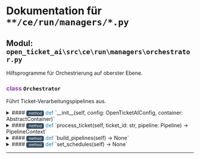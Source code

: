 # Dokumentation für `**/ce/run/managers/*.py`

## Modul: `open_ticket_ai\src\ce\run\managers\orchestrator.py`

Hilfsprogramme für Orchestrierung auf oberster Ebene.

### <span style='color: #8E44AD;'>class</span> `Orchestrator`

Führt Ticket-Verarbeitungspipelines aus.


<details>
<summary>#### <span style='font-size: 0.7em; background-color: #34495E; color: white; padding: 2px 6px; border-radius: 4px; vertical-align: middle;'>method</span> <span style='color: #2980B9;'>def</span> `__init__(self, config: OpenTicketAIConfig, container: AbstractContainer)`</summary>

Initialisiert den Orchestrator mit Konfiguration und DI-Container.

**Parameter:**

- **`config`** () - Konfigurationseinstellungen für den Orchestrator.
- **`container`** () - Dependency-Injection-Container, der Pipeline-Instanzen bereitstellt.

</details>


<details>
<summary>#### <span style='font-size: 0.7em; background-color: #34495E; color: white; padding: 2px 6px; border-radius: 4px; vertical-align: middle;'>method</span> <span style='color: #2980B9;'>def</span> `process_ticket(self, ticket_id: str, pipeline: Pipeline) -> PipelineContext`</summary>

Holt Daten und führt ``pipeline`` für ``ticket_id`` aus.

</details>


<details>
<summary>#### <span style='font-size: 0.7em; background-color: #34495E; color: white; padding: 2px 6px; border-radius: 4px; vertical-align: middle;'>method</span> <span style='color: #2980B9;'>def</span> `build_pipelines(self) -> None`</summary>

Instanziiert Pipeline-Objekte mithilfe des DI-Containers.

</details>


<details>
<summary>#### <span style='font-size: 0.7em; background-color: #34495E; color: white; padding: 2px 6px; border-radius: 4px; vertical-align: middle;'>method</span> <span style='color: #2980B9;'>def</span> `set_schedules(self) -> None`</summary>

Plant die Pipeline-Ausführung gemäß Konfiguration.

</details>


---